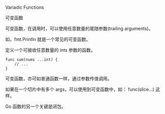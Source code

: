 
Variadic Functions 

可变函数


可变函数，在调用时，可以使用任意数量的尾随参数(trailing arguments)。

如，fmt.Println 就是一个常见的可变函数。


定义一个可接收任意数量的 ints 参数的函数。

```
func sum(nums ...int) {
	// ...
}

```

可变函数，亦可如普通函数一样，通过参数传值调用。


如果在一个切片中有多个 args，可以使用到可变函数中，如： func(slice...) 这样。


Go 函数的另一个关键是闭包。

